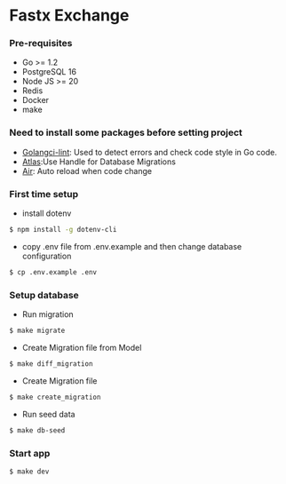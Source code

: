 # Fastx Exchange

### Pre-requisites

- Go >= 1.2
- PostgreSQL 16
- Node JS >= 20
- Redis
- Docker
- make

### Need to install some packages before setting project
- [Golangci-lint](https://golangci-lint.run/welcome/install/): Used to detect errors and check code style in Go code.
- [Atlas](https://atlasgo.io/docs):Use Handle for Database Migrations
- [Air](https://github.com/air-verse/air): Auto reload when code change

### First time setup
- install dotenv
```sh
$ npm install -g dotenv-cli
```


- copy .env file from .env.example and then change database configuration
```sh
$ cp .env.example .env
```

### Setup database
- Run migration
```sh
$ make migrate 
```
- Create Migration file from Model
```sh
$ make diff_migration
```
- Create Migration file
```sh
$ make create_migration
```

- Run seed data 
```sh
$ make db-seed
```

### Start app
```sh
$ make dev
```